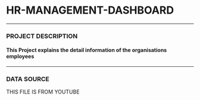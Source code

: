 # HR-MANAGEMENT-DASHBOARD
-------------
### PROJECT DESCRIPTION

#### This Project explains the detail information of the organisations employees
----------
### DATA SOURCE
THIS FILE IS FROM YOUTUBE
